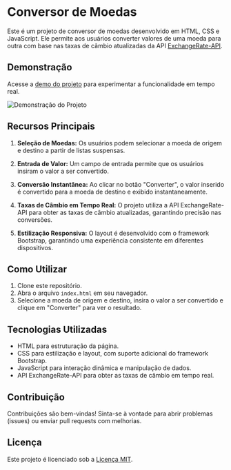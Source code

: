 # Conversor de Moedas

Este é um projeto de conversor de moedas desenvolvido em HTML, CSS e JavaScript. Ele permite aos usuários converter valores de uma moeda para outra com base nas taxas de câmbio atualizadas da API [ExchangeRate-API](https://www.exchangerate-api.com/).

## Demonstração

Acesse a [demo do projeto](https://www.lcspane.com/projetos/conversor-de-moedas/) para experimentar a funcionalidade em tempo real.

![Demonstração do Projeto](https://i.imgur.com/WUz5v7h.png)

## Recursos Principais

1. **Seleção de Moedas:** Os usuários podem selecionar a moeda de origem e destino a partir de listas suspensas.

2. **Entrada de Valor:** Um campo de entrada permite que os usuários insiram o valor a ser convertido.

3. **Conversão Instantânea:** Ao clicar no botão "Converter", o valor inserido é convertido para a moeda de destino e exibido instantaneamente.

4. **Taxas de Câmbio em Tempo Real:** O projeto utiliza a API ExchangeRate-API para obter as taxas de câmbio atualizadas, garantindo precisão nas conversões.

5. **Estilização Responsiva:** O layout é desenvolvido com o framework Bootstrap, garantindo uma experiência consistente em diferentes dispositivos.

## Como Utilizar

1. Clone este repositório.
2. Abra o arquivo `index.html` em seu navegador.
3. Selecione a moeda de origem e destino, insira o valor a ser convertido e clique em "Converter" para ver o resultado.

## Tecnologias Utilizadas

- HTML para estruturação da página.
- CSS para estilização e layout, com suporte adicional do framework Bootstrap.
- JavaScript para interação dinâmica e manipulação de dados.
- API ExchangeRate-API para obter as taxas de câmbio em tempo real.

## Contribuição

Contribuições são bem-vindas! Sinta-se à vontade para abrir problemas (issues) ou enviar pull requests com melhorias.

## Licença

Este projeto é licenciado sob a [Licença MIT](LICENSE).
